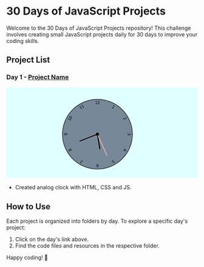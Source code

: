 # 30 Days of JavaScript Projects

Welcome to the 30 Days of JavaScript Projects repository! This challenge involves creating small JavaScript projects daily for 30 days to improve your coding skills.

## Project List

### Day 1 - [Project Name](https://github.com/codeyumm/JS-30-Days/tree/main/Day-1-Clock)
![Project Thumbnail](https://github.com/codeyumm/JS-30-Days/blob/main/Day-1-Clock/images/clock-thumbnail.png)

- Created analog clock with HTML, CSS and JS.




## How to Use

Each project is organized into folders by day. To explore a specific day's project:

1. Click on the day's link above.
2. Find the code files and resources in the respective folder.

Happy coding! 🚀
